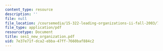 ```yaml
---
content_type: resource
description: ''
file: null
file_location: /coursemedia/15-322-leading-organizations-ii-fall-2003/7e37e71fdca2ebba47ff7660baf884c2_ses1_new_organization.pdf
file_type: application/pdf
resourcetype: Document
title: ses1_new_organization.pdf
uid: 7e37e71f-dca2-ebba-47ff-7660baf884c2
---
```

